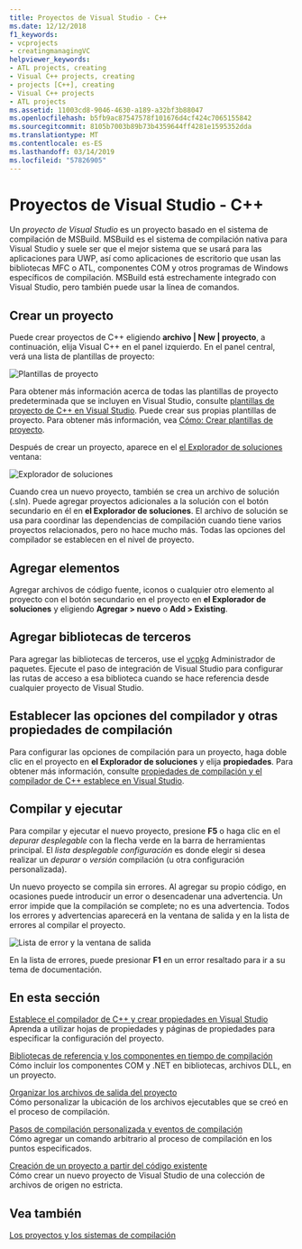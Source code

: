 ```yaml
---
title: Proyectos de Visual Studio - C++
ms.date: 12/12/2018
f1_keywords:
- vcprojects
- creatingmanagingVC
helpviewer_keywords:
- ATL projects, creating
- Visual C++ projects, creating
- projects [C++], creating
- Visual C++ projects
- ATL projects
ms.assetid: 11003cd8-9046-4630-a189-a32bf3b88047
ms.openlocfilehash: b5fb9ac87547578f101676d4cf424c7065155842
ms.sourcegitcommit: 8105b7003b89b73b4359644ff4281e1595352dda
ms.translationtype: MT
ms.contentlocale: es-ES
ms.lasthandoff: 03/14/2019
ms.locfileid: "57826905"
---
```

# <a name="visual-studio-projects---c"></a>Proyectos de Visual Studio - C++

Un *proyecto de Visual Studio* es un proyecto basado en el sistema de compilación de MSBuild. MSBuild es el sistema de compilación nativa para Visual Studio y suele ser que el mejor sistema que se usará para las aplicaciones para UWP, así como aplicaciones de escritorio que usan las bibliotecas MFC o ATL, componentes COM y otros programas de Windows específicos de compilación. MSBuild está estrechamente integrado con Visual Studio, pero también puede usar la línea de comandos. 

## <a name="create-a-project"></a>Crear un proyecto

Puede crear proyectos de C++ eligiendo **archivo &#124; New &#124; proyecto**, a continuación, elija Visual C++ en el panel izquierdo. En el panel central, verá una lista de plantillas de proyecto: 

   ![Plantillas de proyecto](../media/vs2017-new-project.png "Cuadro de diálogo Nuevo proyecto de Visual Studio 2017")

Para obtener más información acerca de todas las plantillas de proyecto predeterminada que se incluyen en Visual Studio, consulte [plantillas de proyecto de C++ en Visual Studio](reference/visual-cpp-project-types.md). Puede crear sus propias plantillas de proyecto. Para obtener más información, vea [Cómo: Crear plantillas de proyecto](/visualstudio/ide/how-to-create-project-templates).

Después de crear un proyecto, aparece en el [el Explorador de soluciones](/visualstudio/ide/solutions-and-projects-in-visual-studio) ventana:

   ![Explorador de soluciones](media/mathlibrary-solution-explorer-153.png)

Cuando crea un nuevo proyecto, también se crea un archivo de solución (.sln). Puede agregar proyectos adicionales a la solución con el botón secundario en él en **el Explorador de soluciones**. El archivo de solución se usa para coordinar las dependencias de compilación cuando tiene varios proyectos relacionados, pero no hace mucho más. Todas las opciones del compilador se establecen en el nivel de proyecto.

## <a name="add-items"></a>Agregar elementos

Agregar archivos de código fuente, iconos o cualquier otro elemento al proyecto con el botón secundario en el proyecto en **el Explorador de soluciones** y eligiendo **Agregar > nuevo** o **Add > Existing**.

## <a name="add-third-party-libraries"></a>Agregar bibliotecas de terceros

Para agregar las bibliotecas de terceros, use el [vcpkg](../vcpkg.md) Administrador de paquetes. Ejecute el paso de integración de Visual Studio para configurar las rutas de acceso a esa biblioteca cuando se hace referencia desde cualquier proyecto de Visual Studio. 

## <a name="set-compiler-options-and-other-build-properties"></a>Establecer las opciones del compilador y otras propiedades de compilación

Para configurar las opciones de compilación para un proyecto, haga doble clic en el proyecto en **el Explorador de soluciones** y elija **propiedades**. Para obtener más información, consulte [propiedades de compilación y el compilador de C++ establece en Visual Studio](working-with-project-properties.md).

## <a name="compile-and-run"></a>Compilar y ejecutar

Para compilar y ejecutar el nuevo proyecto, presione **F5** o haga clic en el *depurar desplegable* con la flecha verde en la barra de herramientas principal. El *lista desplegable configuración* es donde elegir si desea realizar un *depurar* o *versión* compilación (u otra configuración personalizada).

Un nuevo proyecto se compila sin errores. Al agregar su propio código, en ocasiones puede introducir un error o desencadenar una advertencia. Un error impide que la compilación se complete; no es una advertencia. Todos los errores y advertencias aparecerá en la ventana de salida y en la lista de errores al compilar el proyecto. 

   ![Lista de error y la ventana de salida](../media/vs2017-output-error-list.png)

En la lista de errores, puede presionar **F1** en un error resaltado para ir a su tema de documentación.

## <a name="in-this-section"></a>En esta sección

[Establece el compilador de C++ y crear propiedades en Visual Studio](working-with-project-properties.md)<br/>
Aprenda a utilizar hojas de propiedades y páginas de propiedades para especificar la configuración del proyecto.

[Bibliotecas de referencia y los componentes en tiempo de compilación](adding-references-in-visual-cpp-projects.md)<br/>
Cómo incluir los componentes COM y .NET en bibliotecas, archivos DLL, en un proyecto.
 
[Organizar los archivos de salida del proyecto](how-to-organize-project-output-files-for-builds.md)<br/>
Cómo personalizar la ubicación de los archivos ejecutables que se creó en el proceso de compilación.

[Pasos de compilación personalizada y eventos de compilación](understanding-custom-build-steps-and-build-events.md)<br/>
Cómo agregar un comando arbitrario al proceso de compilación en los puntos especificados.

[Creación de un proyecto a partir del código existente](how-to-create-a-cpp-project-from-existing-code.md)<br/>
Cómo crear un nuevo proyecto de Visual Studio de una colección de archivos de origen no estricta.

## <a name="see-also"></a>Vea también

[Los proyectos y los sistemas de compilación](projects-and-build-systems-cpp.md)<br>
